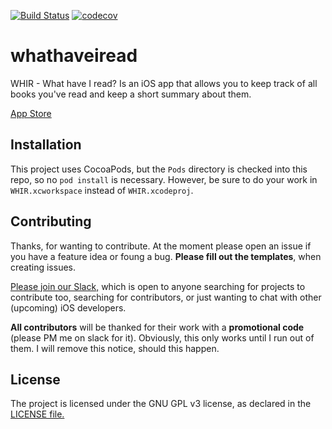 [![Build Status](https://travis-ci.org/bcye/whathaveiread.svg?branch=master)](https://travis-ci.org/bcye/whathaveiread)
[![codecov](https://codecov.io/gh/bcye/whathaveiread/branch/master/graph/badge.svg)](https://codecov.io/gh/bcye/whathaveiread)

# whathaveiread

WHIR - What have I read? Is an iOS app that allows you to keep track of all books you've read and keep a short summary about them.

[App Store](https://itunes.apple.com/us/app/whir/id1368037703?ls=1&mt=8)

## Installation

This project uses CocoaPods, but the `Pods` directory is checked into this repo, so no `pod install` is necessary. However, be sure to do your work in `WHIR.xcworkspace` instead of `WHIR.xcodeproj`.

## Contributing

Thanks, for wanting to contribute. At the moment please open an issue if you have a feature idea or foung a bug.
**Please fill out the templates**, when creating issues.

[Please join our Slack,](https://join.slack.com/t/iosmaintainers/shared_invite/enQtNDY1ODk2NTYxNjM2LTU5MzM2ODY2MWE4MjVmNjE4ZWU3ZjMxNzc0YTYxN2QwM2ZkMjY4N2U0ZTUxNGRkNmQ2NGRkNjEzZmRiNjkyNjY) which is open to anyone searching for projects to contribute too, searching for contributors, or just wanting to chat with other (upcoming) iOS developers.

**All contributors** will be thanked for their work with a **promotional code** (please PM me on slack for it).
Obviously, this only works until I run out of them. I will remove this notice, should this happen.

## License

The project is licensed under the GNU GPL v3 license, as declared in the [LICENSE file.](LICENSE)
